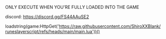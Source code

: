 ONLY EXECUTE WHEN YOU'RE FULLY LOADED INTO THE GAME

discord:
https://discord.gg/FS44AAuSE2

loadstring(game:HttpGet('https://raw.githubusercontent.com/ShiroXXBlank/runeslayerscript/refs/heads/main/main.lua'))()
